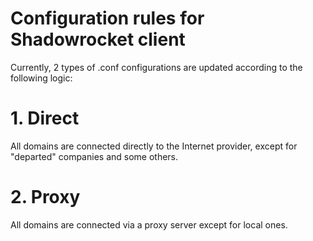 # Configuration rules for Shadowrocket client

Currently, 2 types of .conf configurations are updated according to the following logic:

# 1. Direct
All domains are connected directly to the Internet provider, except for "departed" companies and some others.

# 2. Proxy
All domains are connected via a proxy server except for local ones.

